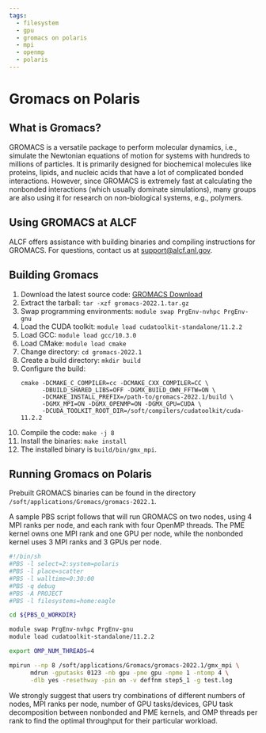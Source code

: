 ```yaml
---
tags:
  - filesystem
  - gpu
  - gromacs on polaris
  - mpi
  - openmp
  - polaris
---
```


# Gromacs on Polaris

## What is Gromacs?
GROMACS is a versatile package to perform molecular dynamics, i.e., simulate the Newtonian equations of motion for systems with hundreds to millions of particles. It is primarily designed for biochemical molecules like proteins, lipids, and nucleic acids that have a lot of complicated bonded interactions. However, since GROMACS is extremely fast at calculating the nonbonded interactions (which usually dominate simulations), many groups are also using it for research on non-biological systems, e.g., polymers.

## Using GROMACS at ALCF
ALCF offers assistance with building binaries and compiling instructions for GROMACS. For questions, contact us at support@alcf.anl.gov.

## Building Gromacs

1. Download the latest source code: [GROMACS Download](http://manual.gromacs.org/documentation/2022.1/download.html)
2. Extract the tarball: `tar -xzf gromacs-2022.1.tar.gz`
3. Swap programming environments: `module swap PrgEnv-nvhpc PrgEnv-gnu`
4. Load the CUDA toolkit: `module load cudatoolkit-standalone/11.2.2`
5. Load GCC: `module load gcc/10.3.0`
6. Load CMake: `module load cmake`
7. Change directory: `cd gromacs-2022.1`
8. Create a build directory: `mkdir build`
9. Configure the build:
   ```
   cmake -DCMAKE_C_COMPILER=cc -DCMAKE_CXX_COMPILER=CC \
         -DBUILD_SHARED_LIBS=OFF -DGMX_BUILD_OWN_FFTW=ON \
         -DCMAKE_INSTALL_PREFIX=/path-to/gromacs-2022.1/build \
         -DGMX_MPI=ON -DGMX_OPENMP=ON -DGMX_GPU=CUDA \
         -DCUDA_TOOLKIT_ROOT_DIR=/soft/compilers/cudatoolkit/cuda-11.2.2
   ```
10. Compile the code: `make -j 8`
11. Install the binaries: `make install`
12. The installed binary is `build/bin/gmx_mpi`.

## Running Gromacs on Polaris
Prebuilt GROMACS binaries can be found in the directory `/soft/applications/Gromacs/gromacs-2022.1`.

A sample PBS script follows that will run GROMACS on two nodes, using 4 MPI ranks per node, and each rank with four OpenMP threads. The PME kernel owns one MPI rank and one GPU per node, while the nonbonded kernel uses 3 MPI ranks and 3 GPUs per node.

```sh
#!/bin/sh
#PBS -l select=2:system=polaris
#PBS -l place=scatter
#PBS -l walltime=0:30:00
#PBS -q debug
#PBS -A PROJECT
#PBS -l filesystems=home:eagle

cd ${PBS_O_WORKDIR}

module swap PrgEnv-nvhpc PrgEnv-gnu
module load cudatoolkit-standalone/11.2.2

export OMP_NUM_THREADS=4

mpirun --np 8 /soft/applications/Gromacs/gromacs-2022.1/gmx_mpi \
      mdrun -gputasks 0123 -nb gpu -pme gpu -npme 1 -ntomp 4 \
      -dlb yes -resethway -pin on -v deffnm step5_1 -g test.log
```

We strongly suggest that users try combinations of different numbers of nodes, MPI ranks per node, number of GPU tasks/devices, GPU task decomposition between nonbonded and PME kernels, and OMP threads per rank to find the optimal throughput for their particular workload.